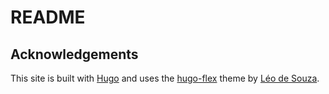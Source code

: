 # README

## Acknowledgements

This site is built with [Hugo](https://gohugo.io/) and uses the [hugo-flex](https://github.com/de-souza/hugo-flex) theme by [Léo de Souza](https://blog.de-souza.eu/).
